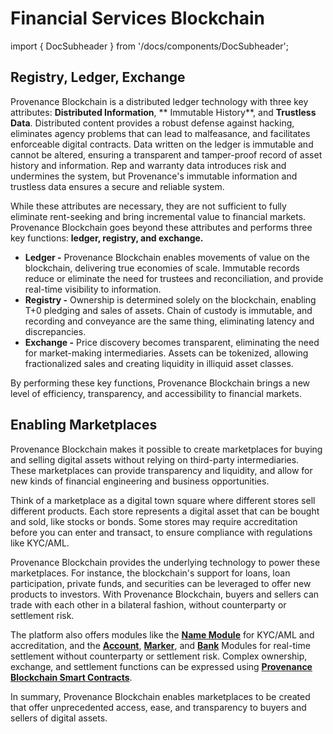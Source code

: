 # Financial Services Blockchain

import { DocSubheader } from '/docs/components/DocSubheader';

<DocSubheader text="Provenance Blockchain provides the foundation to build marketplaces and exchanges for buyers and sellers of digital assets." />

## Registry, Ledger, Exchange

Provenance Blockchain is a distributed ledger technology with three key attributes: **Distributed Information**, **
Immutable History**, and
**Trustless Data**. Distributed content provides a robust defense against hacking, eliminates agency problems that can
lead to malfeasance, and facilitates enforceable digital contracts. Data written on the ledger is immutable and cannot
be altered, ensuring a transparent and tamper-proof record of asset history and information. Rep and warranty data
introduces risk and undermines the system, but Provenance's immutable information and trustless data ensures a secure
and reliable system.

While these attributes are necessary, they are not sufficient to fully eliminate rent-seeking and bring incremental
value to financial markets. Provenance Blockchain goes beyond these attributes and performs three key functions: **ledger,
registry, and exchange.**

- **Ledger -** Provenance Blockchain enables movements of value on the blockchain, delivering true economies of scale.
  Immutable records reduce or eliminate the need for trustees and reconciliation, and provide real-time visibility to
  information.
- **Registry -** Ownership is determined solely on the blockchain, enabling T+0 pledging and sales of assets. Chain of
  custody is immutable, and recording and conveyance are the same thing, eliminating latency and discrepancies.
- **Exchange -** Price discovery becomes transparent, eliminating the need for market-making intermediaries. Assets can
  be tokenized, allowing fractionalized sales and creating liquidity in illiquid asset classes.

By performing these key functions, Provenance Blockchain brings a new level of efficiency, transparency, and
accessibility to financial markets.

## Enabling Marketplaces

Provenance Blockchain makes it possible to create marketplaces for buying and selling digital assets without relying on
third-party intermediaries. These marketplaces can provide transparency and liquidity, and allow for new kinds of financial
engineering and business opportunities.

Think of a marketplace as a digital town square where different stores sell different products. Each store represents a
digital asset that can be bought and sold, like stocks or bonds. Some stores may require accreditation before you can enter and
transact, to ensure compliance with regulations like KYC/AML.

Provenance Blockchain provides the underlying technology to power these marketplaces. For instance, the blockchain's support for
loans, loan participation, private funds, and securities can be leveraged to offer new products to investors. With Provenance
Blockchain, buyers and sellers can trade with each other in a bilateral fashion, without counterparty or settlement risk.

The platform also offers modules like the [**Name Module**](/docs/sdk/name) for KYC/AML and accreditation, and the
[**Account**](/docs/sdk/), [**Marker**](/docs/sdk/marker), and
[**Bank**](/docs/sdk/) Modules for real-time settlement without counterparty or settlement risk.
Complex ownership, exchange, and settlement functions can be expressed using
[**Provenance Blockchain Smart Contracts**](/docs/sdk/z-smart-contracts/).

In summary, Provenance Blockchain enables marketplaces to be created that offer unprecedented access, ease, and transparency to
buyers and sellers of digital assets.
